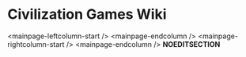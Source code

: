 # Civilization Games Wiki

&lt;mainpage-leftcolumn-start /&gt;
&lt;mainpage-endcolumn /&gt;
&lt;mainpage-rightcolumn-start /&gt;
&lt;mainpage-endcolumn /&gt;
__NOEDITSECTION__